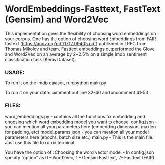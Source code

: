 # WordEmbeddings-Fasttext, FastText (Gensim) and Word2Vec

This implementation gives the flexibility of choosing word embeddings on your corpus. One has the option of choosing word Embeddings from FAIR fastext (https://arxiv.org/pdf/1712.09405.pdf) published in LREC from Thomas Mikolov and team. Fasttext embeddings outperformed the Glove and Word2Vec on an average by 2~2.5% on a simple Imdb sentiment classification task (Keras Dataset). 

### USAGE:

To run it on the Imdb dataset, run:python main.py

To run it on your data: comment out line 32-40 and uncomment 41-53


### FILES:

word_embeddings.py – contains all the functions for embedding and choosing which word embedding model you want to choose.
config.json – you can mention all your parameters here (embedding dimension, maxlen for padding, etc)
model_params.json - you can mention all your model parameters here (epochs, batch size etc.)
main.py – This is the main file. Just use this file to run in terminal.
 
You have the option of :
Choosing the word vector model - In config.json specify “option” as  0 – Word2vec, 1 – Gensim FastText, 2- Fasttext (FAIR)
